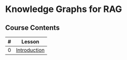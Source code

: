 # Knowledge Graphs for RAG

## Course Contents

|#|Lesson    |
|-|----------|
|0|[Introduction](./notes/Lesson_0.md)|
